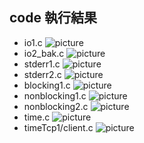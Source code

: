 ## code 執行結果
* io1.c
![picture]()
* io2_bak.c
![picture]()
* stderr1.c
![picture]()
* stderr2.c
![picture]()
* blocking1.c
![picture]()
* nonblocking1.c
![picture]()
* nonblocking2.c
![picture]()
* time.c
![picture]()
* timeTcp1/client.c
![picture]()